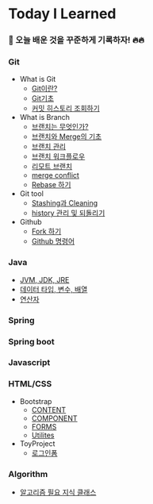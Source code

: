 # Today I Learned

### 📝 오늘 배운 것을 꾸준하게 기록하자! 🔥🔥

### Git
- What is Git
  - [Git이란?](https://github.com/jonghwa-hong/TIL/blob/main/Git/Git%EC%9D%B4%EB%9E%80.md)
  - [Git기초](https://github.com/jonghwa-hong/TIL/blob/main/Git/Git%EA%B8%B0%EC%B4%88.md)
  - [커밋 히스토리 조회하기](https://www.notion.so/9fdc820aeab14e82b2bdf7689ebde8b4)
- What is Branch
  - [브랜치는 무엇인가?](https://www.notion.so/000b23d290b84d49ad3fef860067c5cc)
  - [브랜치와 Merge의 기초](https://www.notion.so/Merge-1158261014c74b719f9a1349f5f5041b)
  - [브랜치 관리](https://www.notion.so/78e730286f694338963c14fedfb16c6a)
  - [브랜치 워크플로우](https://www.notion.so/b6c2110974b54481acaa686a69f1c22d)
  - [리모트 브랜치](https://www.notion.so/650c5106d4234838b06eede4e42be31c)
  - [merge conflict](https://www.notion.so/merge-confilict-a413e5596e814b86ab0d6826cddda441)
  - [Rebase 하기](https://www.notion.so/Rebase-b62919628fac49b98f2c3b677f2ab276)
- Git tool
  - [Stashing과 Cleaning](https://www.notion.so/Stashing-Cleaning-9436c631d71c454db641510755d346d8)
  - [history 관리 및 되돌리기](https://www.notion.so/history-45c03b3b9f894d7da5254f4aaa9aa3c9)
- Github
  - [Fork 하기](https://www.notion.so/Fork-4bd03b609728485893f58a716c93794a)
  - [Github 명령어](https://www.notion.so/Github-033e6a4444f543cb943f24ee9289d473)
### Java
- [JVM, JDK, JRE](https://www.notion.so/JVM-JDK-JRE-2134f9b4f9634f2aafbec599bd11e83b)
- [데이터 타입, 변수, 배열](https://www.notion.so/1fa9f28bbec342e6a02b244c9473f5af)
- [연산자](https://www.notion.so/58152b975a294ff19f7b879d2a81a9ba)
### Spring
### Spring boot
### Javascript
### HTML/CSS
- Bootstrap
  - [CONTENT](https://www.notion.so/CONTENT-8a318c9a004f4696a36a8d26ee5b9c24)
  - [COMPONENT](https://www.notion.so/COMPONENT-c593a074e4454536b3f78b00803ab00a)
  - [FORMS](https://www.notion.so/FORMS-9faabc2ca5844031aed6517dad545d9a)
  - [Utilites](https://www.notion.so/Utilites-b5d1b09bd0994b6d8a3108b28f7ffbe7)
- ToyProject
  - [로그인폼](https://github.com/jonghwa-hong/TIL/tree/main/bootstrap/bootstrap_loginForm)
### Algorithm
- [알고리즘 필요 지식 클래스](https://www.notion.so/34cdf8aa679e4595a2fc4241fa738fc9)
